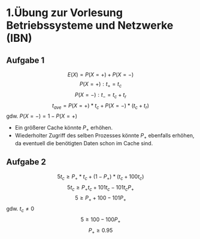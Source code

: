 1.Übung zur Vorlesung Betriebssysteme und Netzwerke (IBN)
=========================================================

Aufgabe 1
---------

$$E(X) = P(X=+) + P(X=-)$$
$$P(X=+): t_+ = t_c$$
$$P(X=-): t_- = t_c + t_r$$
$$ t_{ave} =  P(X=+) * t_c + P(X=-) * (t_c + t_r)$$ gdw. $P(X=-) = 1 - P(X=+)$

- Ein größerer Cache könnte $P_+$ erhöhen.
- Wiederholter Zugriff des selben Prozesses könnte $P_+$ ebenfalls erhöhen, da eventuell die benötigten Daten schon im Cache sind.

Aufgabe 2
---------

$$ 5t_c \geqslant P_+ * t_c + (1 - P_+) * (t_c + 100t_c)$$
$$ 5t_c \geqslant P_+t_c + 101t_c - 101t_cP_+$$
$$ 5 \geqslant P_+ + 100 - 101P_+$$ gdw. $t_c \neq 0$
$$ 5 \geqslant 100 - 100P_+$$
$$ P_+ \geqslant 0.95$$
